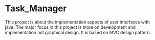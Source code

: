 Task_Manager
============
This project is about the implementation aspects of user interfaces with java. The major focus in this project is more on development and implementation not graphical design. It is based on MVC design pattern.

